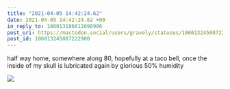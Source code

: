 ```yaml
---
title: "2021-04-05 14:42:24.62"
date: 2021-04-05 14:42:24.62 +00
in_reply_to: 106013186612096906
post_uri: https://mastodon.social/users/gravely/statuses/106013245087222900
post_id: 106013245087222900
---
```

half way home, somewhere along 80, hopefully at a taco bell, once the inside of my skull is lubricated again by glorious 50% humidity


![](/images/106013244994091595.jpg)

